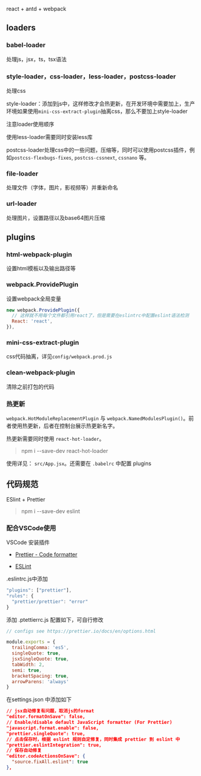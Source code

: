 react + antd + webpack

## loaders
### babel-loader
处理js，jsx，ts，tsx语法

### style-loader，css-loader，less-loader，postcss-loader
处理css

style-loader：添加到js中，这样修改才会热更新，在开发环境中需要加上，生产环境如果使用`mini-css-extract-plugin`抽离css，那么不要加上style-loader

注意loader使用顺序

使用less-loader需要同时安装less库

postcss-loader处理css中的一些问题，压缩等，同时可以使用postcss插件，例如`postcss-flexbugs-fixes`, `postcss-cssnext`, `cssnano` 等。


### file-loader
处理文件（字体，图片，影视频等）并重新命名

### url-loader
处理图片，设置路径以及base64图片压缩


## plugins
### html-webpack-plugin
设置html模板以及输出路径等

### webpack.ProvidePlugin
设置webpack全局变量

```js
new webpack.ProvidePlugin({
  // 这样就不用每个文件都引用react了，但是需要在eslintrc中配置eslint语法检测
  React: 'react',
}),
```

### mini-css-extract-plugin
css代码抽离，详见`config/webpack.prod.js`

### clean-webpack-plugin
清除之前打包的代码

### 热更新
`webpack.HotModuleReplacementPlugin` 与 `webpack.NamedModulesPlugin()`。前者使用热更新，后者在控制台展示热更新名字。

热更新需要同时使用 `react-hot-loader`。

> npm i --save-dev react-hot-loader

使用详见： `src/App.jsx`。还需要在 `.babelrc` 中配置 plugins

## 代码规范
ESlint + Prettier

> npm i --save-dev eslint


### 配合VSCode使用
VSCode 安装插件

- [Prettier - Code formatter](https://marketplace.visualstudio.com/items?itemName=esbenp.prettier-vscode)

- [ESLint](https://marketplace.visualstudio.com/items?itemName=dbaeumer.vscode-eslint)

.eslintrc.js中添加

```js
"plugins": ["prettier"],
"rules": {
  "prettier/prettier": "error"
}
```

添加 .ptettierrc.js 配置如下，可自行修改

```js
// configs see https://prettier.io/docs/en/options.html

module.exports = {
  trailingComma: 'es5',
  singleQuote: true,
  jsxSingleQuote: true,
  tabWidth: 2,
  semi: true,
  bracketSpacing: true,
  arrowParens: 'always'
}
```

在settings.json 中添加如下

```json
// jsx自动修复有问题，取消js的format
"editor.formatOnSave": false,
// Enable/disable default JavaScript formatter (For Prettier)
"javascript.format.enable": false,
"prettier.singleQuote": true,
// 点击保存时，根据 eslint 规则自定修复，同时集成 prettier 到 eslint 中
"prettier.eslintIntegration": true,
// 保存自动修复
"editor.codeActionsOnSave": {
  "source.fixAll.eslint": true
},
```
